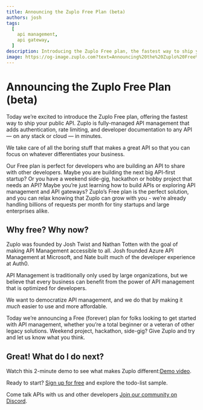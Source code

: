 ```yaml
---
title: Announcing the Zuplo Free Plan (beta)
authors: josh
tags:
  [
    api management,
    api gateway,
  ]
description: Introducing the Zuplo Free plan, the fastest way to ship your public API. Our Free plan is perfect for developers who are building an API to share with other developers.
image: https://og-image.zuplo.com?text=Announcing%20the%20Zuplo%20Free%20Plan%20beta/
---
```



# Announcing the Zuplo Free Plan (beta)

Today we’re excited to introduce the Zuplo Free plan, offering the fastest way to ship your public API. Zuplo is fully-managed API management that adds authentication, rate limiting, and developer documentation to any API — on any stack or cloud — in minutes. 

We take care of all the boring stuff that makes a great API so that you can focus on whatever differentiates your business. 

Our Free plan is perfect for developers who are building an API to share with other developers.  Maybe you are building the next big API-first startup? Or you have a weekend side-gig, hackathon or hobby project that needs an API? Maybe you’re just learning how to build APIs or exploring API management and API gateways? Zuplo’s Free plan is the perfect solution, and you can relax knowing that Zuplo can grow with you - we’re already handling billions of requests per month for tiny startups and large enterprises alike.

## Why free? Why now?

Zuplo was founded by Josh Twist and Nathan Totten with the goal of making API Management accessible to all. Josh founded Azure API Management at Microsoft, and Nate built much of the developer experience at Auth0. 

API Management is traditionally only used by large organizations, but we believe that every business can benefit from the power of API management that is optimized for developers.

We want to democratize API management, and we do that by making it *much* easier to use and more affordable. 

Today we’re announcing a Free (forever) plan for folks looking to get started with API management, whether you’re a total beginner or a veteran of other legacy solutions. Weekend project, hackathon, side-gig? Give Zuplo and try and let us know what you think.

## Great! What do I do next?

Watch this 2-minute demo to see what makes Zuplo different:[Demo video](https://youtu.be/FMvGJ3dC74M). 

Ready to start? [Sign up for free](http://portal.zuplo.com/signup) and explore the todo-list sample. 

Come talk APIs with us and other developers [Join our community on Discord](https://discord.gg/8QbEjr2MgZ).